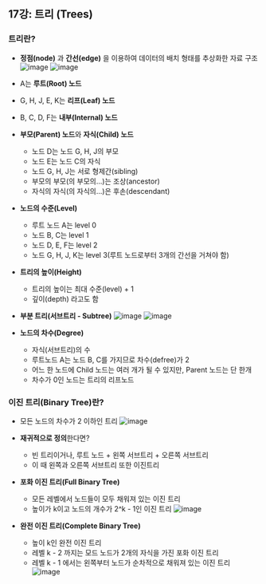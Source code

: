 ## 17강: 트리 (Trees)

### 트리란?
* **정점(node)** 과 **간선(edge)** 을 이용하여 데이터의 배치 형태를 추상화한 자료 구조
![image](https://user-images.githubusercontent.com/109029407/203034231-a2da4155-1838-436d-a4fe-f2a35925380f.png)
![image](https://user-images.githubusercontent.com/109029407/203034487-fe1fef90-ed18-467a-8ca0-8b2a17adfc04.png)

* A는 **루트(Root) 노드**
* G, H, J, E, K는 **리프(Leaf) 노드**
* B, C, D, F는 **내부(Internal) 노드**

* **부모(Parent) 노드**와 **자식(Child) 노드**
  * 노드 D는 노드 G, H, J의 부모
  * 노드 E는 노드 C의 자식
  * 노드 G, H, J는 서로 형제간(sibling)
  * 부모의 부모(의 부모의...)는 조상(ancestor)
  * 자식의 자식(의 자식의...)은 후손(descendant)

* **노드의 수준(Level)**
  * 루트 노드 A는 level 0
  * 노드 B, C는 level 1
  * 노드 D, E, F는 level 2
  * 노드 G, H, J, K는 level 3(루트 노드로부터 3개의 간선을 거쳐야 함)

* **트리의 높이(Height)**
  * 트리의 높이는 최대 수준(level) + 1
  * 깊이(depth) 라고도 함 

* **부분 트리(서브트리 -  Subtree)**
   ![image](https://user-images.githubusercontent.com/109029407/203036365-f6412749-2655-40ca-9b24-e9caf798792e.png)
   ![image](https://user-images.githubusercontent.com/109029407/203036527-c43d459d-7a3a-4f61-966a-78d5981dc22f.png)

* **노드의 차수(Degree)**
  * 자식(서브트리)의 수
  * 루트노드 A는 노드 B, C를 가지므로 차수(defree)가 2
  * 어느 한 노드에 Child 노드는 여러 개가 될 수 있지만, Parent 노드는 단 한개
  * 차수가 0인 노드는 트리의 리프노드

### 이진 트리(Binary Tree)란?
* 모든 노드의 차수가 2 이하인 트리
![image](https://user-images.githubusercontent.com/109029407/203038393-cd4b6230-0ccf-4c9d-9c45-6d00071e1798.png)

* **재귀적으로 정의**한다면?
  * 빈 트리이거나, 루트 노드 + 왼쪽 서브트리 + 오른쪽 서브트리
  * 이 때 왼쪽과 오른쪽 서브트리 또한 이진트리 

* **포화 이진 트리(Full Binary Tree)**
  * 모든 레벨에서 노드들이 모두 채워져 있는 이진 트리
  * 높이가 k이고 노드의 개수가 2^k - 1인 이진 트리
  ![image](https://user-images.githubusercontent.com/109029407/203039451-cc1dd018-a8de-4bd6-9c27-b4c9ce2fd73d.png)

* **완전 이진 트리(Complete Binary Tree)**
  * 높이 k인 완전 이진 트리
  * 레벨 k - 2 까지는 모드 노드가 2개의 자식을 가진 포화 이진 트리
  * 레벨 k - 1 에서는 왼쪽부터 노드가 순차적으로 채워져 있는 이진 트리
  ![image](https://user-images.githubusercontent.com/109029407/203040775-0f38c2c1-2019-4791-900e-fd3c4688eca3.png)
